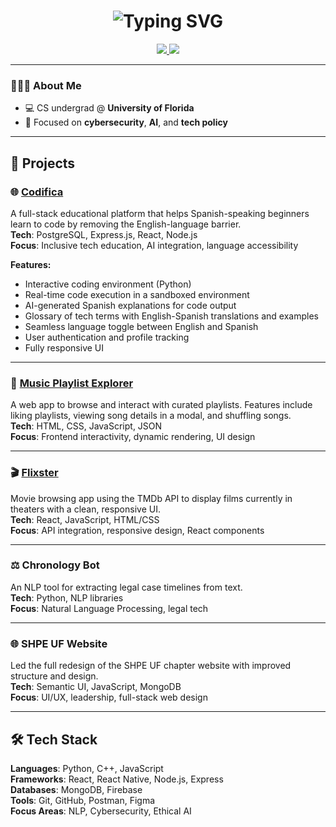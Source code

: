 
<!-- Typing Header -->
<h1 align="center">
<img src="https://readme-typing-svg.herokuapp.com?font=Fira+Code&size=30&duration=2000&pause=500&center=true&vCenter=true&width=700&color=1E90FF&lines=Hi+I'm+Heiryn+Hernandez+Rojas!;Computer+Science+Student+@+UF+🐊" alt="Typing SVG" />
</h1>

<!-- Links and Badges -->
<p align="center">
<a href="https://www.linkedin.com/in/heirynhr/">
<img src="https://img.shields.io/badge/LinkedIn-Heiryn%20Hernandez-blue?style=flat-square&logo=linkedin&logoColor=white" />
</a>
<a href="mailto:heirynhr@gmail.com">
<img src="https://img.shields.io/badge/Email-heirynhr%40gmail.com-blue?style=flat-square&logo=gmail&logoColor=white" />
</a>
</p>

---

### 👩🏽‍💻 About Me

- 💻 CS undergrad @ **University of Florida**
- 🔐 Focused on **cybersecurity**, **AI**, and **tech policy**

---

## 🚀 Projects

### 🌐 [Codifica](https://github.com/FTLSunstack/FTLCapstone)
A full-stack educational platform that helps Spanish-speaking beginners learn to code by removing the English-language barrier.  
**Tech**: PostgreSQL, Express.js, React, Node.js  
**Focus**: Inclusive tech education, AI integration, language accessibility  

**Features:**
- Interactive coding environment (Python)
- Real-time code execution in a sandboxed environment
- AI-generated Spanish explanations for code output
- Glossary of tech terms with English-Spanish translations and examples
- Seamless language toggle between English and Spanish
- User authentication and profile tracking
- Fully responsive UI

---

### 🎵 [Music Playlist Explorer](https://github.com/heirynhr/Music-Playlist-Explorer)
A web app to browse and interact with curated playlists. Features include liking playlists, viewing song details in a modal, and shuffling songs.  
**Tech**: HTML, CSS, JavaScript, JSON  
**Focus**: Frontend interactivity, dynamic rendering, UI design

---

### 🎬 [Flixster](https://github.com/heirynhr/flixster)
Movie browsing app using the TMDb API to display films currently in theaters with a clean, responsive UI.  
**Tech**: React, JavaScript, HTML/CSS  
**Focus**: API integration, responsive design, React components

---

### ⚖️ Chronology Bot
An NLP tool for extracting legal case timelines from text.  
**Tech**: Python, NLP libraries  
**Focus**: Natural Language Processing, legal tech

---

### 🌐 SHPE UF Website
Led the full redesign of the SHPE UF chapter website with improved structure and design.  
**Tech**: Semantic UI, JavaScript, MongoDB  
**Focus**: UI/UX, leadership, full-stack web design

---

## 🛠️ Tech Stack

**Languages**: Python, C++, JavaScript  
**Frameworks**: React, React Native, Node.js, Express  
**Databases**: MongoDB, Firebase  
**Tools**: Git, GitHub, Postman, Figma  
**Focus Areas**: NLP, Cybersecurity, Ethical AI


<!--
**heirynhr/heirynhr** is a ✨ _special_ ✨ repository because its `README.md` (this file) appears on your GitHub profile.

Here are some ideas to get you started:

- 🔭 I’m currently working on ...
- 🌱 I’m currently learning ...
- 👯 I’m looking to collaborate on ...
- 🤔 I’m looking for help with ...
- 💬 Ask me about ...
- 📫 How to reach me: ...
- 😄 Pronouns: ...
- ⚡ Fun fact: ...
-->


